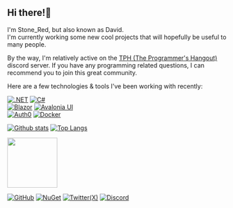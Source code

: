 ## Hi there!👋
I'm Stone_Red, but also known as David.\
I'm currently working some new cool projects that will hopefully be useful to many people.

By the way, I'm relatively active on the [TPH (The Programmer's Hangout)](https://discord.gg/programming) discord server.
If you have any programming related questions, I can recommend you to join this great community.

Here are a few technologies & tools I've been working with recently:

[![.NET](https://img.shields.io/badge/.NET-blue?style=for-the-badge&logo=dotnet&color=5834d5)](https://dot.net)
[![C#](https://img.shields.io/badge/C%23-blue?style=for-the-badge&logo=csharp&color=5834d5)](https://learn.microsoft.com/en-us/dotnet/csharp/tour-of-csharp/)\
[![Blazor](https://img.shields.io/badge/Blazor-blue?style=for-the-badge&logo=blazor&color=5834d5)](https://dotnet.microsoft.com/en-us/apps/aspnet/web-apps/blazor)
[![Avalonia UI](https://img.shields.io/badge/Avalonia%20UI-blue?style=for-the-badge&logo=dotnet&color=5834d5)](https://dotnet.microsoft.com/en-us/apps/maui)\
[![Auth0](https://img.shields.io/badge/Auth0-blue?style=for-the-badge&logo=auth0&logoColor=white&color=black)](https://auth0.com)
[![Docker](https://img.shields.io/badge/Docker-blue?style=for-the-badge&logo=docker&logoColor=white&color=086dd7)](https://docker.com)

[![Github stats](https://readme-stats.clckblog.space/api?username=Stone-Red-Code&show_icons=true&bg_color=00000000&theme=dark&hide_border=true&count_private=true)](https://github.com/anuraghazra/github-readme-stats)
[![Top Langs](https://readme-stats.clckblog.space/api/top-langs/?username=Stone-Red-Code&exclude_repo=DesktopMagic&bg_color=00000000&theme=dark&hide_border=true)](https://github.com/anuraghazra/github-readme-stats)
<br>

<a href="https://vgen.co/Cerise"><img src="https://github.com/Stone-Red-Code/Stone-Red-Code/assets/56473591/5b623567-042d-4ee7-b647-f7b0b6f8a3e1" width="115"></a>

[![GitHub](http://img.shields.io/badge/github-%23333333.svg?&logo=github&style=for-the-badge&logoColor=white)](http://github.me.stone-red.net)
[![NuGet](https://img.shields.io/badge/nuget-%23004880.svg?&amp;logo=nuget&amp;style=for-the-badge&amp;logoColor=white)](https://www.nuget.org/profiles/Stone_Red)
[![Twitter(X)](http://img.shields.io/badge/Twitter-black.svg?&logo=x&style=for-the-badge&logoColor=white)](https://twitter.com/StoneRedCode)
[![Discord](http://img.shields.io/badge/discord-%237289DA.svg?&logo=discord&style=for-the-badge&logoColor=white)](http://discord.me.stone-red.net)
